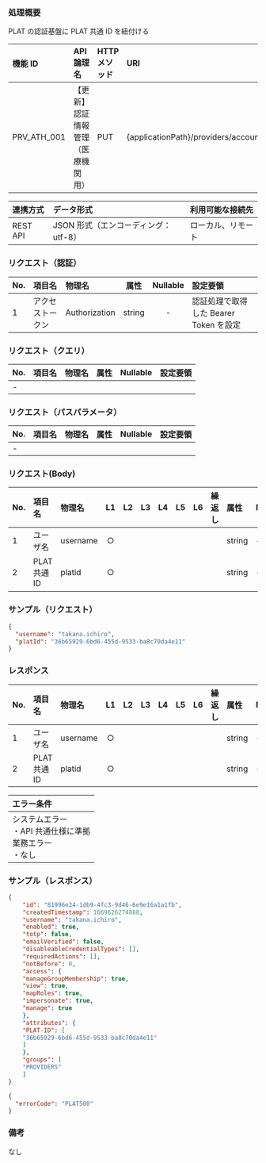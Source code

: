 ### 処理概要

PLAT の認証基盤に PLAT 共通 ID を紐付ける

| 機能 ID     | API 論理名                         | HTTP メソッド | URI                                  |
| :---------- | :--------------------------------- | :------------ | :----------------------------------- |
| PRV_ATH_001 | 【更新】認証情報管理（医療機関用） | PUT           | {applicationPath}/providers/accounts |

| 連携方式 | データ形式                           | 利用可能な接続先   |
| :------- | :----------------------------------- | :----------------- |
| REST API | JSON 形式（エンコーディング：utf-8） | ローカル、リモート |

### リクエスト（認証）

| No. | 項目名           | 物理名        |  属性  | Nullable | 設定要領                               |
| :-- | :--------------- | :------------ | :----: | :------: | :------------------------------------- |
| 1   | アクセストークン | Authorization | string |    -     | 認証処理で取得した Bearer Token を設定|

### リクエスト（クエリ）

| No. | 項目名 | 物理名 | 属性 | Nullable | 設定要領 |
| :-- | :----- | :----- | :--: | :------: | :------- |
| -   |        |        |      |          |          |

### リクエスト（パスパラメータ）

| No. | 項目名 | 物理名 | 属性 | Nullable | 設定要領 |
| :-- | :----- | :----- | :--: | :------: | :------- |
| -   |        |        |      |          |          |

### リクエスト(Body)

| No. | 項目名       | 物理名   | L1  | L2  | L3  | L4  | L5  | L6  | 繰返し | 属性   | Nullable | リクエスト設定要領  |
| :-- | :----------- | :------- | :-: | :-: | :-: | :-: | :-: | :-: | :----- | :----- | :------- | :------------------ |
| 1   | ユーザ名     | username |  ○  |     |     |     |     |     |        | string | -        |                     |
| 2   | PLAT 共通 ID | platid   |  ○  |     |     |     |     |     |        | string | -        | STAFF_IDの値を設定|

### サンプル（リクエスト）

```json
{
  "username": "takana.ichiro",
  "platId": "36b65929-6bd6-455d-9533-ba8c70da4e11"
}
```

### レスポンス

| No. | 項目名       | 物理名   | L1  | L2  | L3  | L4  | L5  | L6  | 繰返し | 属性   | Nullable | レスポンス設定要領 |
| :-- | :----------- | :------- | :-: | :-: | :-: | :-: | :-: | :-: | :----- | :----- | :------- | :----------------- |
| 1   | ユーザ名     | username |  ○  |     |     |     |     |     |        | string | -        |                    |
| 2   | PLAT 共通 ID | platid   |  ○  |     |     |     |     |     |        | string | -        | STAFF_IDの値    |

| エラー条件                                                        |
| :---------------------------------------------------------------- |
| システムエラー<br/>・API 共通仕様に準拠<br/>業務エラー<br/>・なし |

### サンプル（レスポンス）

```json title="正常終了"
{
    "id": "81996e24-1db9-4fc3-9d46-6e9e16a1a1fb",
    "createdTimestamp": 1669626274888,
    "username": "takana.ichiro",
    "enabled": true,
    "totp": false,
    "emailVerified": false,
    "disableableCredentialTypes": [],
    "requiredActions": [],
    "notBefore": 0,
    "access": {
    "manageGroupMembership": true,
    "view": true,
    "mapRoles": true,
    "impersonate": true,
    "manage": true
    },
    "attributes": {
    "PLAT-ID": [
    "36b65929-6bd6-455d-9533-ba8c70da4e11"
    ]
    },
    "groups": [
    "PROVIDERS"
    ]
}
```

```json title="異常終了"
{
  "errorCode": "PLAT500"
}
```

### 備考

なし
